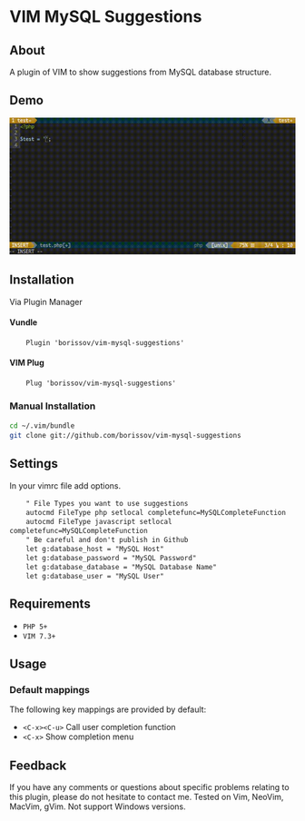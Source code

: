 # VIM MySQL Suggestions

## About
A plugin of VIM to show suggestions from MySQL database structure.
## Demo
![alt tag](https://raw.githubusercontent.com/borissov/vim-mysql-suggestions/master/images/preview_1.gif)
## Installation
Via Plugin Manager
#### Vundle
```viml
    Plugin 'borissov/vim-mysql-suggestions'
```
#### VIM Plug 
```viml
    Plug 'borissov/vim-mysql-suggestions'
```
### Manual Installation
```bash
cd ~/.vim/bundle
git clone git://github.com/borissov/vim-mysql-suggestions
```
## Settings
In your vimrc file add options.
```viml
    " File Types you want to use suggestions
    autocmd FileType php setlocal completefunc=MySQLCompleteFunction
    autocmd FileType javascript setlocal completefunc=MySQLCompleteFunction
    " Be careful and don't publish in Github 
    let g:database_host = "MySQL Host"
    let g:database_password = "MySQL Password"
    let g:database_database = "MySQL Database Name"
    let g:database_user = "MySQL User"
```
## Requirements
* `PHP 5+` 
* `VIM 7.3+` 
## Usage
### Default mappings
The following key mappings are provided by default: 
* `<C-x><C-u>` Call user completion function 
* `<C-x>` Show completion menu
## Feedback 
If you have any comments or questions about specific problems relating to this plugin, please do not hesitate to contact me. Tested on Vim, NeoVim, MacVim, gVim. Not support Windows versions.
